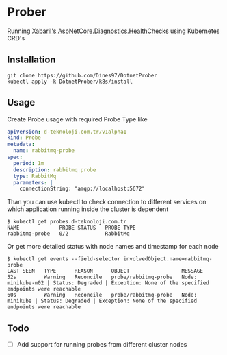 # Prober

Running [Xabaril's AspNetCore.Diagnostics.HealthChecks](https://github.com/Xabaril/AspNetCore.Diagnostics.HealthChecks)
using Kubernetes CRD's

## Installation

```shell
git clone https://github.com/Dines97/DotnetProber
kubectl apply -k DotnetProber/k8s/install
```

## Usage

Create Probe usage with required Probe Type like

```yaml
apiVersion: d-teknoloji.com.tr/v1alpha1
kind: Probe
metadata:
  name: rabbitmq-probe
spec:
  period: 1m
  description: rabbitmq probe
  type: RabbitMq
  parameters: |
    connectionString: "amqp://localhost:5672"
```

Than you can use kubectl to check connection to different services on which application running inside the cluster is
dependent

```shell
$ kubectl get probes.d-teknoloji.com.tr
NAME             PROBE STATUS   PROBE TYPE
rabbitmq-probe   0/2            RabbitMq
```

Or get more detailed status with node names and timestamp for each node

```shell
$ kubectl get events --field-selector involvedObject.name=rabbitmq-probe
LAST SEEN   TYPE      REASON      OBJECT                 MESSAGE
52s         Warning   Reconcile   probe/rabbitmq-probe   Node: minikube-m02 | Status: Degraded | Exception: None of the specified endpoints were reachable
60s         Warning   Reconcile   probe/rabbitmq-probe   Node: minikube | Status: Degraded | Exception: None of the specified endpoints were reachable
```

## Todo

- [ ] Add support for running probes from different cluster nodes
